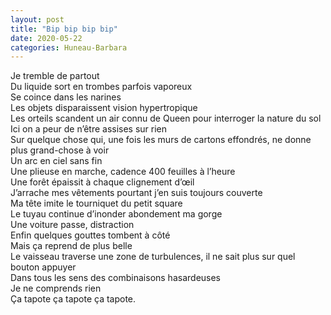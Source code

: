 ```yaml
---
layout: post
title: "Bip bip bip bip"
date: 2020-05-22
categories: Huneau-Barbara
---
```


Je tremble de partout  
Du liquide sort en trombes parfois vaporeux  
Se coince dans les narines  
Les objets disparaissent vision hypertropique  
Les orteils scandent un air connu de Queen pour interroger la nature du sol  
Ici on a peur de n’être assises sur rien  
Sur quelque chose qui, une fois les murs de cartons effondrés, ne donne plus grand-chose à voir  
Un arc en ciel sans fin  
Une plieuse en marche, cadence 400 feuilles à l’heure  
Une forêt épaissit à chaque clignement d’œil  
J’arrache mes vêtements pourtant j’en suis toujours couverte  
Ma tête imite le tourniquet du petit square  
Le tuyau continue d’inonder abondement ma gorge  
Une voiture passe, distraction  
Enfin quelques gouttes tombent à côté  
Mais ça reprend de plus belle  
Le vaisseau traverse une zone de turbulences, il ne sait plus sur quel bouton appuyer  
Dans tous les sens des combinaisons hasardeuses  
Je ne comprends rien  
Ça tapote ça tapote ça tapote.
